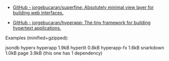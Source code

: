 - [GitHub - jorgebucaran/superfine: Absolutely minimal view layer for building web interfaces.](https://github.com/jorgebucaran/superfine)

- [GitHub - jorgebucaran/hyperapp: The tiny framework for building hypertext applications.](https://github.com/jorgebucaran/hyperapp)

Examples (minified+gzipped):

jsondb
hyperx
hyperapp 1.9kB
hyperlit 0.8kB
hyperapp-fx 1.6kB
snarkdown 1.0kB
page 3.9kB (this one has 1 dependency)
